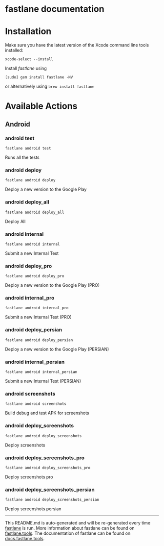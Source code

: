 fastlane documentation
================
# Installation

Make sure you have the latest version of the Xcode command line tools installed:

```
xcode-select --install
```

Install _fastlane_ using
```
[sudo] gem install fastlane -NV
```
or alternatively using `brew install fastlane`

# Available Actions
## Android
### android test
```
fastlane android test
```
Runs all the tests
### android deploy
```
fastlane android deploy
```
Deploy a new version to the Google Play
### android deploy_all
```
fastlane android deploy_all
```
Deploy All
### android internal
```
fastlane android internal
```
Submit a new Internal Test
### android deploy_pro
```
fastlane android deploy_pro
```
Deploy a new version to the Google Play (PRO)
### android internal_pro
```
fastlane android internal_pro
```
Submit a new Internal Test (PRO)
### android deploy_persian
```
fastlane android deploy_persian
```
Deploy a new version to the Google Play (PERSIAN)
### android internal_persian
```
fastlane android internal_persian
```
Submit a new Internal Test (PERSIAN)
### android screenshots
```
fastlane android screenshots
```
Build debug and test APK for screenshots
### android deploy_screenshots
```
fastlane android deploy_screenshots
```
Deploy screenshots
### android deploy_screenshots_pro
```
fastlane android deploy_screenshots_pro
```
Deploy screenshots pro
### android deploy_screenshots_persian
```
fastlane android deploy_screenshots_persian
```
Deploy screenshots persian

----

This README.md is auto-generated and will be re-generated every time [fastlane](https://fastlane.tools) is run.
More information about fastlane can be found on [fastlane.tools](https://fastlane.tools).
The documentation of fastlane can be found on [docs.fastlane.tools](https://docs.fastlane.tools).
